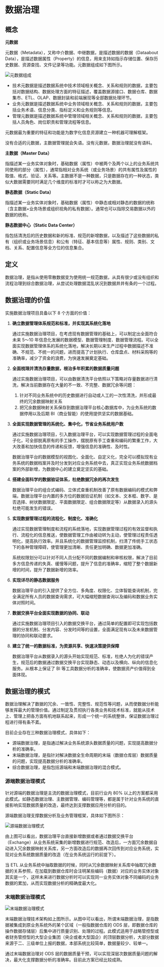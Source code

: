 <!--
 * @Github       : https://github.com/superzhc/BigData-A-Question
 * @Author       : SUPERZHC
 * @CreateDate   : 2020-11-26 16:34:52
 * @LastEditTime : 2020-11-27 00:50:14
 * @Copyright 2020 SUPERZHC
-->
# 数据治理

## 概念

**元数据**

元数据（Metadata），又称中介数据、中继数据，是描述数据的数据（Dataabout Data），是描述数据属性（Property）的信息，用来支持如指示存储位置、保存历史数据、资源查找、文件记录等功能。元数据组成如下图所示。

![元数据组成](images/vscode-paste-image-20201126171192.png)

- 技术元数据是描述数据系统中技术领域相关概念、关系和规则的数据，主要包括对数据结构、数据处理方面的特征描述，覆盖数据源接口、数据仓库、数据集市、ETL、OLAP、数据封装和前端展现等全部数据处理环节。
- 业务元数据是描述数据系统中业务领域相关概念、关系和规则的数据，主要包括业务术语、信息分类、指标定义和业务规则等信息。
- 管理元数据是描述数据系统中管理领域相关概念、关系和规则的数据，主要包括人员角色、岗位职责和管理流程等信息。

元数据最为重要的特征和功能是为数字化信息资源建立一种机器可理解框架。

没有合适的元数据，主数据管理就会失语。没有元数据，数据治理就没有语料。

**主数据（Master Data）**

指描述某一业务实体对象时，基础数据（属性）中被两个及两个以上的业务系统共同使用的部分（属性），通常指相对业务系统（或业务场景）的共有属性及属性的取值、格式、验证、关系等。主数据不是一种数据，只是数据存在的一种状态，类似大数据需要同时满足几个维度的标准时才可以称之为大数据。

**静态数据（Static Data）**

指描述某一业务实体对象时，基础数据（属性）中静态或相对静态的数据的统称（含主数据+业务场景或组织视角的私有数据）。通常也可以指除交易数据以外的数据的统称。

**静态数据中心（Static Data Center）**

指包括清洗后的历史数据和新的标准、规范的新增数据，以及描述了这些数据的私有（组织或业务场景信息）和公有（特征、基本信息等）属性、规则、类别、文档、关系、配置信息等全方位的信息集合。

## 定义

数据治理，是指从使用零散数据变为使用统一规范数据，从具有很少或没有组织和流程治理到综合数据治理，从尝试处理数据混乱状况到数据井井有条的一个过程。

## 数据治理的价值

实施数据治理项目具备以下 8 个方面的价值：

1. **确立数据管理体系规范和标准，并实现其系统化落地**
   
   通过实施数据治理项目，在考虑现有数据管理的基础上，可以制定出全面符合未来 5～10 年信息化发展的数据模型、数据管理制度、数据管理流程。可以全面实现数据管理体系的系统化落地，解决长期以来生产过程中数据描述不准确、不规范、不统一的问题，进而提高了计划执行、仓库盘点、材料采购等的准确率，减少了资金的浪费，为快速发展奠定基础。

2. **全面梳理并清洗存量数据，根治多年积累的数据质量问题**
   
   通过实施数据治理项目，可以由数据清洗平台依照以下策略对存量数据进行清洗，解决当前数据存在大量的不一致、不完整、数据冗余等问题：
   1. 针对不同业务系统中的历史数据进行自动或人工的一次性清洗，并形成最终的冗余数据映射关系
   2. 把冗余数据映射关系保存到数据治理平台核心数据库中，为业务系统的数据停用以及后期 BI（商业智能）的使用提供坚实的数据基础。

3. **全面实现数据管理的系统化、集中化，节省业务系统用户数**
   
   通过实施数据治理项目，引入数据治理平台，可以实现数据管理过程的全面电子化，可全部脱离原有的手工操作，摆脱原有手工查重和编码的繁重工作，大大改善和加快信息的传递和反馈，增强信息的准确性、及时性。
   
   数据治理平台的数据模型的视图化、全面化、自定义化，完全可以模拟现有业务系统的数据档案并及时分发到对应业务系统中去，真正实现业务系统数据档案的外部新增，为数据中心的建立奠定坚实的基础。

4. **搭建全面科学的数据验证体系，杜绝数据冗余的再次发生**
   
   数据治理平台的组合式编码、立体式查重机制改善了原有数据编码的模式和弊端，数据治理平台内置的多方位的数据验证机制（如文本、文本框、数字、是否选择、树状数据限定、平面数据限定、组合数据限定等）从数据录入的源头杜绝可能发生的错误。

5. **实现数据管理过程的流程化、制度化、准确化**
   
   通过实现数据管理制度和流程的系统落地，实现数据管理过程的有效监督和执行、流程化的信息推送，使数据管理工作由被动转为主动，使管理过程责任透明化，提高执行效率。并且系统化的数据管理监控机制，扫清了传统手工状态下的各种管理障碍，使管理更加清晰、责任更加明确、数据更加准确。

   系统权限划分可以针对不同人员分配不同的数据编制和审核权限，解决了目前多方信息传递的失真、缓慢等问题，提升了信息的准确率，缩短了整个数据新增的时间，提升了数据新增的效率。

6. **实现详尽的静态数据服务**
   
   数据治理平台的引入提供了全方位、多角度、权限化、立体智能查询机制，完全满足所有人员的数据查询需求，可大幅缩短数据查询以及编码和数据业务实体对照时间。

7. **数据交换平台全面实现数据的协同、联动**
   
   通过实施数据治理项目引入的数据交换平台，通过简单的配置即可实现包括数据的分发机制、分发内容、分发时间等的设置，全面满足现有以及未来数据管理的协同和联动要求。

8. **建立了统一的数据标准，为资源共享、快速决策提供保障**
   
   数据治理平台从数据录入的源头开始实现规范、标准，杜绝人为化的错误产生，规范后的数据通过数据交换平台实现静态、动态以及横向、纵向的信息化服务。从根本上保证了 BI 等工具数据分析的准确率，使数据资产价值得到全面体现。

## 数据治理的模式

数据治理解决了数据的冗余、一致性、完整性、规范性等问题，从而使数据分析能够发挥最大的管理价值。通过制定及贯彻执行各类业务和技术标准，就能从技术上、管理上把各方面有机地联系起来，形成一个统一的系统整体，保证数据治理过程进行得有条不紊。

目前企业存在三种数据治理模式，具体如下：

- 源端数据治理，是指通过解决业务系统源头数据质量的问题，实现提高数据分析的准确率。
- 末端数据治理，是指针对解决数据全生命周期的末端（数据仓库层）数据质量的问题，实现提高数据分析的准确率。
- 综合数据治理，是指包括源端和末端数据治理的混合模式。

### 源端数据治理模式

针对源端的数据治理是主流的数据治理模式，目前行业内 80% 以上的方案都采用此模式。如静态数据治理、主数据管理、编码管理等，都是属于针对业务系统的直接影响实现数据质量的改造，最终达到支撑数据应用分析的目的。

源端数据治理支撑数据分析及业务管理框架，具体如下图所示：

![源端数据治理模式](images/vscode-paste-image-20201127001127.png)

由上图可以看出，数据治理平台直接新增数据或者通过数据交换平台（Exchange）从业务系统采集的新增数据进行规范、改造后，一方面冗余数据自动进入冗余数据映射关系库，另一方面改造后的数据再次回传到对应业务系统，实现对业务系统数据质量的改造（在业务系统运行的前提下）。

当 ETL 从业务系统中抽取数据的时候，同时从冗余数据映射关系库中抽取冗余数据的关系参照，在加载到数据仓库时会注明某些编码（数据）对应的业务实体对象其实是一个，这样未来进行数据分析时可以实现同一业务实体对象不同编码的业务数据的累加，从而实现数据分析的精确度最大化。

### 末端数据治理模式

![末端数据治理模式](images/vscode-paste-image-20201127001152.png)

末端数据治理技术架构如上图所示。从图中可以看出，所谓末端数据治理，是指数据被集成到原业务系统外的某个区域（一般指数据仓库的 ODS 层，即数据仓库的操作数据存储层）后集中进行质量识别、处理的过程。此模式适用于战略管控型或者财务管控型的大型企业集团（央企或者大型国企）的顶层数据分析，大部分数据来源于二、三级单位上报的数据，本部系统比较简单，数据量较少、较单一。

通过末端数据治理对 ODS 层的数据质量干预，可以实现深层次数据质量问题的解决，最大化支撑数据分析的准确率。目前此方案已经比较成熟。